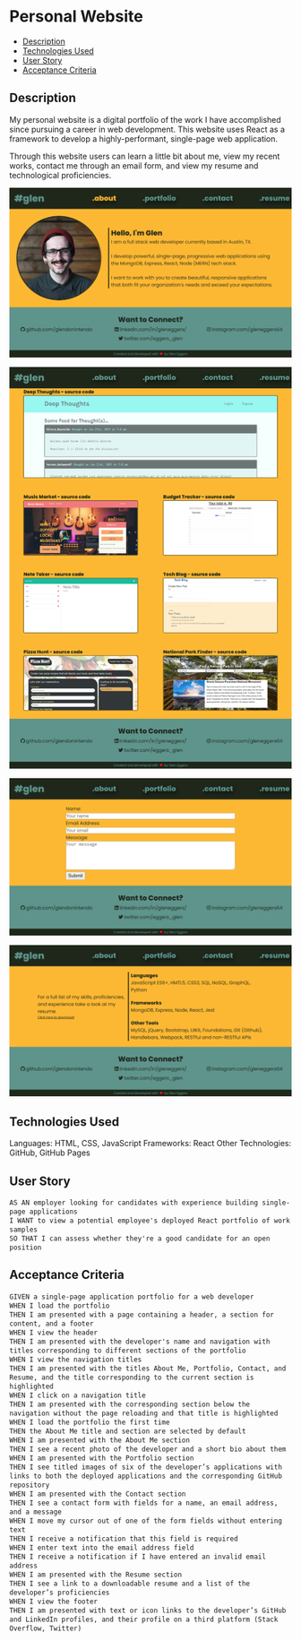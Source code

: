 # Personal Website <!-- omit in toc -->
- [Description](#description)
- [Technologies Used](#technologies-used)
- [User Story](#user-story)
- [Acceptance Criteria](#acceptance-criteria)
## Description
My personal website is a digital portfolio of the work I have accomplished since pursuing a career in web development. This website uses React as a framework to develop a highly-performant, single-page web application. 

Through this website users can learn a little bit about me, view my recent works, contact me through an email form, and view my resume and technological proficiencies.

![about page](readme-about.png)

![portfolio page](readme-portfolio.png)

![contact page](readme-contact.png)

![resume page](readme-resume.png)

## Technologies Used
Languages: HTML, CSS, JavaScript
Frameworks: React
Other Technologies: GitHub, GitHub Pages

## User Story
```
AS AN employer looking for candidates with experience building single-page applications
I WANT to view a potential employee's deployed React portfolio of work samples
SO THAT I can assess whether they're a good candidate for an open position
```

## Acceptance Criteria
```
GIVEN a single-page application portfolio for a web developer
WHEN I load the portfolio
THEN I am presented with a page containing a header, a section for content, and a footer
WHEN I view the header
THEN I am presented with the developer's name and navigation with titles corresponding to different sections of the portfolio
WHEN I view the navigation titles
THEN I am presented with the titles About Me, Portfolio, Contact, and Resume, and the title corresponding to the current section is highlighted
WHEN I click on a navigation title
THEN I am presented with the corresponding section below the navigation without the page reloading and that title is highlighted
WHEN I load the portfolio the first time
THEN the About Me title and section are selected by default
WHEN I am presented with the About Me section
THEN I see a recent photo of the developer and a short bio about them
WHEN I am presented with the Portfolio section
THEN I see titled images of six of the developer’s applications with links to both the deployed applications and the corresponding GitHub repository
WHEN I am presented with the Contact section
THEN I see a contact form with fields for a name, an email address, and a message
WHEN I move my cursor out of one of the form fields without entering text
THEN I receive a notification that this field is required
WHEN I enter text into the email address field
THEN I receive a notification if I have entered an invalid email address
WHEN I am presented with the Resume section
THEN I see a link to a downloadable resume and a list of the developer’s proficiencies
WHEN I view the footer
THEN I am presented with text or icon links to the developer’s GitHub and LinkedIn profiles, and their profile on a third platform (Stack Overflow, Twitter)
```
